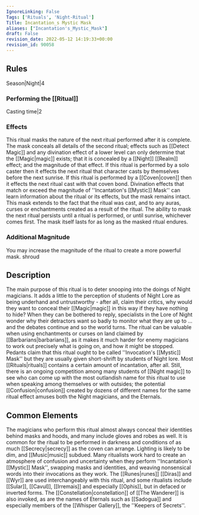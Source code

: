 ```yaml
---
IgnoreLinking: False
Tags: ['Rituals', 'Night-Ritual']
Title: Incantation_s Mystic Mask
aliases: ["Incantation's_Mystic_Mask"]
draft: False
revision_date: 2022-05-12 14:19:33+00:00
revision_id: 90058
---
```


## Rules
Season|Night|4
### Performing the [[Ritual]]
Casting time|2 
### Effects
This ritual masks the nature of the next ritual performed after it is complete. The mask conceals all details of the second ritual; effects such as [[Detect Magic]] and any divination effect of a lower level can only determine that the [[Magic|magic]] exists; that it is concealed by a [[Night]] [[Realm]] effect; and the magnitude of that effect. 
If this ritual is performed by a solo caster then it effects the next ritual that character casts by themselves before the next sunrise.
If this ritual is performed by a [[Coven|coven]] then it effects the next ritual cast with that coven bond.
Divination effects that match or exceed the magnitude of ''Incantation's [[Mystic]] Mask'' can learn information about the ritual or its effects, but the mask remains intact. This mask extends to the fact that the ritual was cast, and to any auras, curses or enchantments created as a result of the ritual.
The ability to mask the next ritual persists until a ritual is performed, or until sunrise, whichever comes first. The mask itself lasts for as long as the masked ritual endures.
### Additional Magnitude
You may increase the magnitude of the ritual to create a more powerful mask.
shroud
## Description
The main purpose of this ritual is to deter snooping into the doings of Night magicians. It adds a little to the perception of students of Night Lore as being underhand and untrustworthy - after all, claim their critics, why would they want to conceal their [[Magic|magic]] in this way if they have nothing to hide? When they can be bothered to reply, specialists in the Lore of Night wonder why their detractors want so badly to monitor what they are up to ... and the debates continue and so the world turns.
The ritual can be valuable when using enchantments or curses on land claimed by [[Barbarians|barbarians]], as it makes it much harder for enemy magicians to work out precisely what is going on, and how it might be stopped. 
Pedants claim that this ritual ought to be called ''Invocation's [[Mystic]] Mask'' but they are usually given short-shrift by students of Night lore. Most [[Rituals|rituals]] contains a certain amount of incantation, after all. Still, there is an ongoing competition among many students of [[Night magic]] to see who can come up with the most outlandish name for this ritual to use when speaking among themselves or with outsides; the potential [[Confusion|confusion]] created by dozens of different names for the same ritual effect amuses both the Night magicians, and the Eternals.
## Common Elements
The magicians who perform this ritual almost always conceal their identities behind masks and hoods, and many include gloves and robes as well. It is common for the ritual to be performed in darkness and conditions of as much [[Secrecy|secrecy]] as the coven can arrange. Lighting is likely to be dim, and [[Music|music]] subdued. Many ritualists work hard to create an atmosphere of confusion and uncertainty when they perform ''Incantation's [[Mystic]] Mask'', swapping masks and identities, and weaving nonsensical words into their invocations as they work.
The [[Runes|runes]] [[Diras]] and [[Wyr]] are used interchangeably with this ritual, and some ritualists include [[Sular]], [[Cavul]], [[Irremais]] and especially [[Ophis]], but in defaced or inverted forms. The [[Constellation|constellation]] of [[The Wanderer]] is also invoked, as are the names of Eternals such as [[Sadogua]] and especially members of the [[Whisper Gallery]], the ''Keepers of Secrets''.